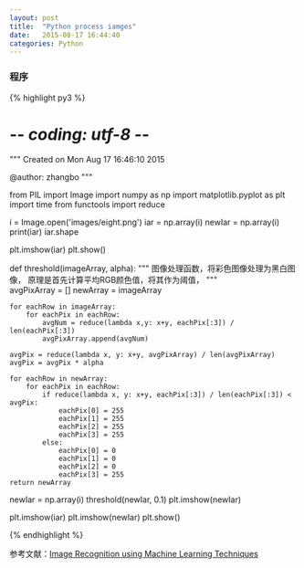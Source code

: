 ```yaml
---
layout: post
title:  "Python process iamges"
date:   2015-08-17 16:44:40
categories: Python
---
```


### 程序

{% highlight py3 %}

# -*- coding: utf-8 -*-
"""
Created on Mon Aug 17 16:46:10 2015

@author: zhangbo
"""

from PIL import Image
import numpy as np
import matplotlib.pyplot as plt
import time
from functools import reduce

i = Image.open('images/eight.png')
iar = np.array(i)
newIar = np.array(i)
print(iar)
iar.shape

plt.imshow(iar)
plt.show()

def threshold(imageArray, alpha):
    """
    图像处理函数，将彩色图像处理为黑白图像，
    原理是首先计算平均RGB颜色值，将其作为阈值，
    """    
    avgPixArray = []
    newArray = imageArray
    
    for eachRow in imageArray:
        for eachPix in eachRow:
            avgNum = reduce(lambda x,y: x+y, eachPix[:3]) / len(eachPix[:3])
            avgPixArray.append(avgNum)

    avgPix = reduce(lambda x, y: x+y, avgPixArray) / len(avgPixArray)
    avgPix = avgPix * alpha
    
    for eachRow in newArray:
        for eachPix in eachRow:
            if reduce(lambda x, y: x+y, eachPix[:3]) / len(eachPix[:3]) < avgPix:
                eachPix[0] = 255
                eachPix[1] = 255
                eachPix[2] = 255
                eachPix[3] = 255
            else:
                eachPix[0] = 0
                eachPix[1] = 0
                eachPix[2] = 0
                eachPix[3] = 255
    return newArray

newIar = np.array(i)
threshold(newIar, 0.1)
plt.imshow(newIar)

plt.imshow(iar)
plt.imshow(newIar)
plt.show()

{% endhighlight %}

参考文献：[Image Recognition using Machine Learning Techniques][ref]

[ref]: http://praful.org/img-1/



